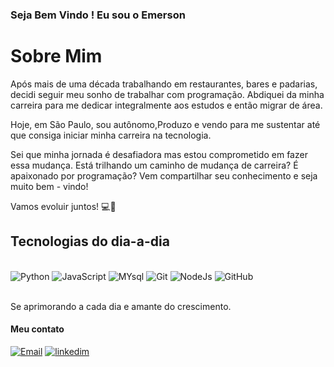

### Seja Bem Vindo ! Eu sou o Emerson



# Sobre Mim

Após mais de uma década trabalhando em restaurantes, bares e padarias, decidi seguir meu sonho de trabalhar com programação. Abdiquei da minha carreira para me dedicar integralmente aos estudos e então migrar de área.

Hoje, em São Paulo, sou autônomo,Produzo e vendo para me sustentar até que consiga iniciar minha carreira na tecnologia.

Sei que minha jornada é desafiadora mas estou comprometido em fazer essa mudança. Está trilhando um caminho de mudança de carreira? É apaixonado por programação? Vem compartilhar seu conhecimento e seja muito bem - vindo!

Vamos evoluir juntos! 💻🌟


## Tecnologias do dia-a-dia

<div style="display: inline_block"><br/>
    <img aling="center" alt="Python" src="https://img.shields.io/badge/Python-3776AB?style=for-the-badge&logo=python&logoColor=white" />
     <img aling="center" alt="JavaScript" src="https://img.shields.io/badge/JavaScript-F7DF1E?style=for-the-badge&logo=javascript&logoColor=black" />
      <img aling="center" alt="MYsql" src="https://img.shields.io/badge/MySQL-00000F?style=for-the-badge&logo=mysql&logoColor=white" />
    <img aling="center" alt="Git" src="https://img.shields.io/badge/GIT-E44C30?style=for-the-badge&logo=git&logoColor=white" />
    <img aling="center" alt="NodeJs" src="https://img.shields.io/badge/Node.js-43853D?style=for-the-badge&logo=node.js&logoColor=white" />
    <img aling="center" alt="GitHub" src="https://img.shields.io/badge/GitHub-100000?style=for-the-badge&logo=github&logoColor=white" />
</div><br/>


Se aprimorando a cada dia e amante do crescimento. 
    
#### Meu contato

[![Email](https://img.shields.io/badge/Gmail-D14836?style=for-the-badge&logo=gmail&logoColor=white)](mailto:emerson.romana@gmail.com)
[![linkedim](https://img.shields.io/badge/LinkedIn-0077B5?style=for-the-badge&logo=linkedin&logoColor=white)](https://www.linkedin.com/in/emerson-romana-senna-b68a46277/)
